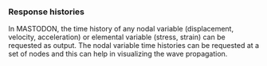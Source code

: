 ### Response histories

In MASTODON, the time history of any nodal variable (displacement, velocity, acceleration) or
elemental variable (stress, strain) can be requested as output. The nodal variable time histories can
be requested at a set of nodes and this can help in visualizing the wave propagation.
